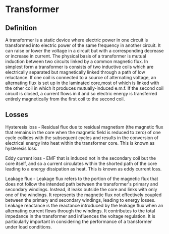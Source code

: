 # Transformer
## Definition
A transformer is a static device where electric power in one circuit is transformed into electric power of the same frequency in another circuit. It can raise or lower the voltage in a circuit but with a corresponding decrease or increase in current. The physical basis of a transformer is mutual induction between two circuits linked by a common magnetic flux.
In simplest form a transformer is consists of two inductive coils which are electrically separated but magnetically linked through a path of low reluctance.
If one coil is connected to a source of alternating voltage, an alternating flux is set up in the laminated core,most of which is linked with the other coil in which it produces mutually-induced e.m.f. If the second coil circuit is closed, a current flows in it and so electric energy is transferred entirely magnetically from the first coil to the second coil.

## Losses
Hysteresis loss - Residual flux due to residual magnetism (the magnetic flux that remains in the core when the magnetic field is reduced to zero) of one cycle collides with the subsequent cycles and results in the conversion of electrical energy into heat within the transformer core. This is known as hysteresis loss.

Eddy current loss - EMF that is induced not in the secondary coil but the core itself, and so a current circulates within the shorted path of the core leading to a energy dissipation as heat. This is known as eddy current loss.

Leakage flux -  Leakage flux refers to the portion of the magnetic flux that does not follow the intended path between the transformer's primary and secondary windings. Instead, it leaks outside the core and links with only one of the windings. It represents the magnetic flux not effectively coupled between the primary and secondary windings, leading to energy losses.
Leakage reactance is the reactance introduced by the leakage flux when an alternating current flows through the windings. It contributes to the total impedance in the transformer and influences the voltage regulation. It is particularly important in considering the performance of a transformer under load conditions.
